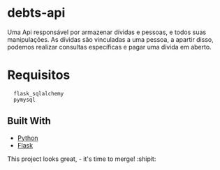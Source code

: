 # debts-api

  Uma Api responsável por armazenar dívidas e pessoas, e todos suas manipulações. As dívidas são vinculadas a uma pessoa,  a apartir disso, podemos realizar consultas específicas e pagar uma dívida em aberto.


# Requisitos
```
  flask_sqlalchemy
  pymysql
  ```

## Built With

* [Python](https://www.python.org/downloads/)
* [Flask](https://pypi.org/project/Flask/) 

This project looks great, - it's time to merge! :shipit:
